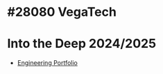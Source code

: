 # #28080 VegaTech

# Into the Deep 2024/2025
- [Engineering Portfolio](/files/team-docs/vegatech-28080/2024/engineering-portfolio.pdf)
